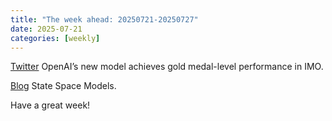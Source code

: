 ```yaml
---
title: "The week ahead: 20250721-20250727"
date: 2025-07-21
categories: [weekly]
---
```


[Twitter](http://x.com/alexwei_/status/1946477742855532918) OpenAI’s new
model achieves gold medal-level performance in IMO.

[Blog](https://newsletter.maartengrootendorst.com/p/a-visual-guide-to-mamba-and-state)
State Space Models.

Have a great week!
